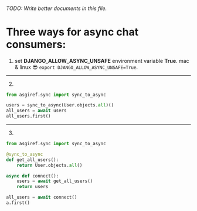 ###### TODO: Write better documents in this file.
# Three ways for async chat consumers:
1. set **DJANGO_ALLOW_ASYNC_UNSAFE** environment variable **True**.
 mac & linux 😎 `export DJANGO_ALLOW_ASYNC_UNSAFE=True`.
___
2. 
```py
from asgiref.sync import sync_to_async

users = sync_to_async(User.objects.all)()
all_users = await users
all_users.first()
```
___
3. 
```py 
from asgiref.sync import sync_to_async

@sync_to_async
def get_all_users():
    return User.objects.all()

async def connect():
    users = await get_all_users()
    return users

all_users = await connect()
a.first()
```